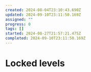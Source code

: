 ```yaml
---
created: 2024-08-04T23:10:43.690Z
updated: 2024-09-10T23:11:50.169Z
assigned: ""
progress: 0
tags: []
started: 2024-08-27T21:57:21.475Z
completed: 2024-09-10T23:11:50.169Z
---
```


# Locked levels
